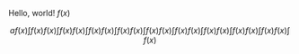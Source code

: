 Hello, world! $f(x)$

$$ af(x) \int  f(x)  f(x) \int  f(x)  f(x) \int  f(x)  f(x) \int  f(x)  f(x) \int  f(x)  f(x) \int  f(x)  f(x) \int  f(x)  f(x) \int  f(x)  f(x) \int  f(x)  f(x) \int  f(x) $$
